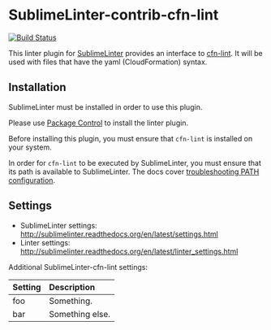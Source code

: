 SublimeLinter-contrib-cfn-lint
================================

[![Build Status](https://travis-ci.org/SublimeLinter/SublimeLinter-contrib-cfn-lint.svg?branch=master)](https://travis-ci.org/SublimeLinter/SublimeLinter-contrib-cfn-lint)

This linter plugin for [SublimeLinter](https://github.com/SublimeLinter/SublimeLinter) provides an interface to [cfn-lint](https://github.com/awslabs/cfn-python-lint). It will be used with files that have the yaml (CloudFormation) syntax.

## Installation

SublimeLinter must be installed in order to use this plugin.

Please use [Package Control](https://packagecontrol.io) to install the linter plugin.

Before installing this plugin, you must ensure that `cfn-lint` is installed on your system.

In order for `cfn-lint` to be executed by SublimeLinter, you must ensure that its path is available to SublimeLinter. The docs cover [troubleshooting PATH configuration](http://sublimelinter.readthedocs.io/en/latest/troubleshooting.html#finding-a-linter-executable).

## Settings

- SublimeLinter settings: http://sublimelinter.readthedocs.org/en/latest/settings.html
- Linter settings: http://sublimelinter.readthedocs.org/en/latest/linter_settings.html

Additional SublimeLinter-cfn-lint settings:

|Setting|Description    |
|:------|:--------------|
|foo    |Something.     |
|bar    |Something else.|
